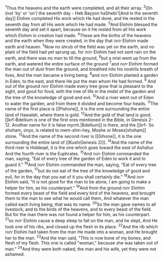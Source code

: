 <sup>1</sup>Thus the heavens and the earth were completed, and all their array.
<sup>2</sup>[[In (not 'by' or 'on') the seventh day - Heb Bayyon haShebi'i|And in the seventh day]] Elohim completed His work which He had done, and He rested in the seventh day from all His work which He had made.
<sup>3</sup>And Elohim blessed the seventh day and set it apart, because on it He rested from all His work which Elohim in creation had made.
<sup>4</sup>These are the births of the heavens and the earth when they were created, in the day that יהוה Elohim made earth and heaven.
<sup>5</sup>Now no shrub of the field was yet on the earth, and no plant of the field had yet sprung up, for יהוה Elohim had not sent rain on the earth, and there was no man to till the ground,
<sup>6</sup>but a mist went up from the earth, and watered the entire surface of the ground
<sup>7</sup>and יהוה  Elohim formed the man out of dust from the ground, and breathed into his nostrils breath of lives, And the man became a living being.
<sup>8</sup>and יהוה Elohim planted a garden in Eden, to the east, and there He put the man whom He had formed.
<sup>9</sup> And out of the ground יהוה Elohim made every tree grow that is pleasant to the sight, and good for food, with the tree of life in the midst of the garden and the tree of the knowledge of good and evil.
<sup>10</sup>And a river went out of Eden to water the garden, and from there it divided and become four heads.
<sup>11</sup>The name of the first place is [[Pishone]], it is the one surrounding the entire land of Hawalah, where there is gold.
<sup>12</sup>And the gold of that land is good. [[krf-Bdellium is one of the first ores mentioned in the Bible, in Genesis 2-12. Another name for it is false myrrh.|Bdellium]] is there, and the [[krf- So shoham, onyx, is related to mem-shin-hey, Moshe or Moses|shoham]] stone.
<sup>13</sup>And the name of the second river is [[Gihone]], it is the one surrounding the entire land of [[Kush(Genesis 2)]].
<sup>14</sup>And the name of the third river is Hiddeqel, it is the one which goes toward the east of Ashshur. And the fourth river is the Euphrates.
<sup>15</sup>And יהוה Elohim commanded the man, saying, "Eat of every tree of the garden of Eden to work it and to guard it."
<sup>16</sup>And יהוה  Elohim commanded the man, saying, "Eat of every tree of the garden,
<sup>17</sup>but do not eat of the tree of the knowledge of good and evil, for in the day that you eat of it you shall certainly die."
<sup>18</sup>And יהוה Elohim said, "It is not good for the man to be alone, I am going to make a helper for him, as his counterpart."
<sup>19</sup>And from the ground יהוה Elohim formed every beast of the field and every bird of the heavens, and brought them to the man to see what he would call them, And whatever the man called each living being, that was its name.
<sup>20</sup>So the man gave names to all livestock, and to the birds of the heavens, and to every beast of the field. But for the man there was not found a helper for him, as his counterpart.
<sup>21</sup>so יהוה Elohim cause a deep sleep to fall on the man, and he slept, And He took one of his ribs, and closed up the flesh in its place.
<sup>22</sup>And the rib which יהוה Elohim had taken from the man He made into a woman, and He brought her to the man.
<sup>23</sup>And the man said, "This is now bone of my bones, and flesh of my flesh. This one is called "woman," because she was taken out of man."
<sup>24</sup>And they were both naked, the man and his wife, yet they were not ashamed.